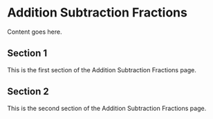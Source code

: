 # Addition Subtraction Fractions

Content goes here.

## Section 1

This is the first section of the Addition Subtraction Fractions page.

## Section 2

This is the second section of the Addition Subtraction Fractions page.


